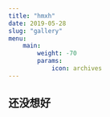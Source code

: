 ```yaml
---
title: "hmxh"
date: 2019-05-28
slug: "gallery"
menu:
    main:
        weight: -70
        params: 
            icon: archives
---
```


## 还没想好

